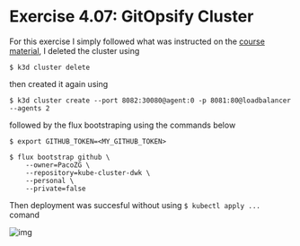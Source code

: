 # Exercise 4.07: GitOpsify Cluster


For this exercise I simply followed what was instructed on the [course material](https://devopswithkubernetes.com/part-4/3-gitops), I deleted the cluster using
```
$ k3d cluster delete
```
then created it again using 
```
$ k3d cluster create --port 8082:30080@agent:0 -p 8081:80@loadbalancer --agents 2
```
followed by the flux bootstraping using the commands below
```
$ export GITHUB_TOKEN=<MY_GITHUB_TOKEN>

$ flux bootstrap github \
    --owner=PacoZG \
    --repository=kube-cluster-dwk \
    --personal \
    --private=false
````
Then deployment was succesful without using `$ kubectl apply ...` comand

![img](./screenshot.png)

